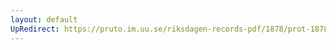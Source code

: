 ```yaml
---
layout: default
UpRedirect: https://pruto.im.uu.se/riksdagen-records-pdf/1878/prot-1878--ak--061/prot-1878--ak--061_049.pdf
---
```

